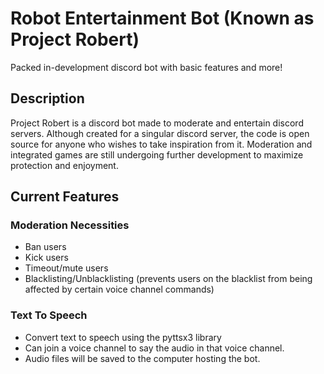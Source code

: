 # Robot Entertainment Bot (Known as Project Robert)
Packed in-development discord bot with basic features and more!

## Description
Project Robert is a discord bot made to moderate and entertain discord servers. 
Although created for a singular discord server, the code is open source for anyone who wishes to take inspiration from it.
Moderation and integrated games are still undergoing further development to 
maximize protection and enjoyment.

## Current Features
### Moderation Necessities
- Ban users
- Kick users
- Timeout/mute users
- Blacklisting/Unblacklisting (prevents users on the blacklist from being affected by certain voice channel commands)
### Text To Speech 
- Convert text to speech using the pyttsx3 library
- Can join a voice channel to say the audio in that voice channel.
- Audio files will be saved to the computer hosting the bot.
